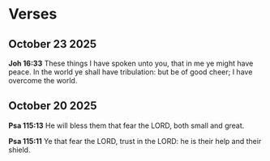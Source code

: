 # Verses

## October 23 2025

**Joh 16:33** These things I have spoken unto you, that in me ye might have peace. In the world ye shall have tribulation: but be of good cheer; I have overcome the world.

## October 20 2025

**Psa 115:13** He will bless them that fear the LORD, both small and great.

**Psa 115:11** Ye that fear the LORD, trust in the LORD: he is their help and their shield.
